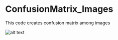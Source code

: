 # ConfusionMatrix_Images
This code creates confusion matrix among images

![alt text](http://url/to/img.png)

